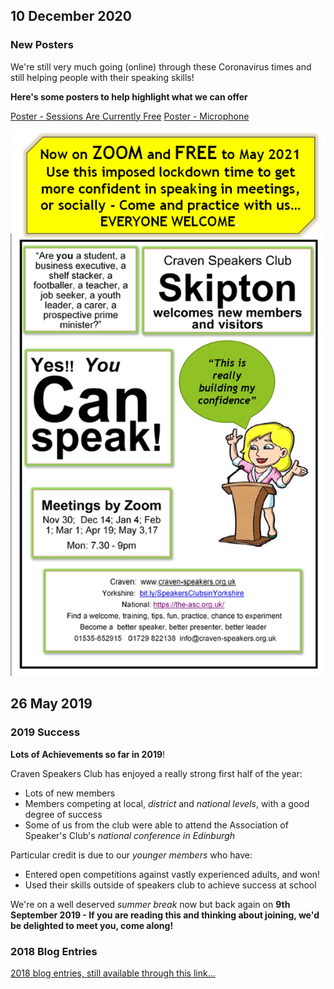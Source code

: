 ## 10 December 2020
### New Posters

We're still very much going (online) through these Coronavirus times and still helping people with their speaking skills!

**Here's some posters to help highlight what we can offer**

<a href="/assets/images/cscPosterFree.pdf">Poster - Sessions Are Currently Free</a>
<a href="/assets/images/csc-2020-2021-microphone.pdf">Poster - Microphone</a>

<img src="/assets/images/poster1.jpg">

## 26 May 2019
### 2019 Success

**Lots of Achievements so far in 2019**!

Craven Speakers Club has enjoyed a really strong first half of the year:

  - Lots of new members
  - Members competing at local, _district_ and _national levels_, with a good degree of success
  - Some of us from the club were able to attend the Association of Speaker's Club's _national conference in Edinburgh_
  
Particular credit is due to our _younger members_ who have:

  - Entered open competitions against vastly experienced adults, and won!
  - Used their skills outside of speakers club to achieve success at school
  
We're on a well deserved _summer break_ now but back again on **9th September 2019 - If you are reading this and thinking about joining, we'd be delighted to meet you, come along!**

### 2018 Blog Entries

<a href="/blog2018.html">
    2018 blog entries, still available through this link...
</a>
